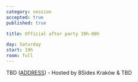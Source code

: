 ```yaml
---
category: session
accepted: true
published: true

title: Official after party 19h-00h

day: Saturday
start: 19h
room: full
---
```


TBD ([ADDRESS](https://www.google.com/maps?q=Krakow)) - Hosted by BSides Kraków & TBD
